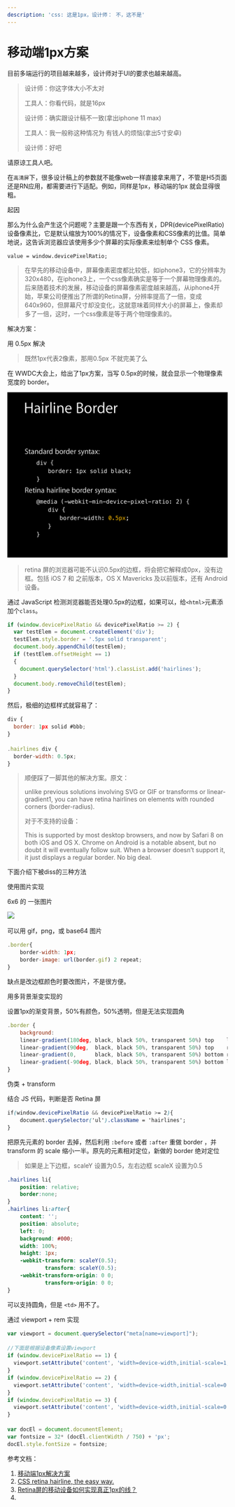 ```yaml
---
description: 'css: 这是1px，设计师： 不，这不是'
---
```


# 移动端1px方案

目前多端运行的项目越来越多，设计师对于UI的要求也越来越高。

> 设计师：你这字体大小不太对
>
> 工具人：你看代码，就是16px
>
> 设计师：确实跟设计稿不一致\(拿出iphone 11 max\)
>
> 工具人：我一般称这种情况为 有钱人的烦恼\(拿出5寸安卓\)
>
> 设计师：好吧

请原谅工具人吧。

在`高清屏`下，很多设计稿上的参数就不能像web一样直接拿来用了，不管是H5页面还是RN应用，都需要进行下适配。例如，同样是1px，移动端的1px 就会显得很粗。

起因

那么为什么会产生这个问题呢？主要是跟一个东西有关，DPR\(devicePixelRatio\) 设备像素比，它是默认缩放为100%的情况下，设备像素和CSS像素的比值。简单地说，这告诉浏览器应该使用多少个屏幕的实际像素来绘制单个 CSS 像素。

```text
value = window.devicePixelRatio;
```

> 在早先的移动设备中，屏幕像素密度都比较低，如iphone3，它的分辨率为320x480，在iphone3上，一个css像素确实是等于一个屏幕物理像素的。后来随着技术的发展，移动设备的屏幕像素密度越来越高，从iphone4开始，苹果公司便推出了所谓的Retina屏，分辨率提高了一倍，变成640x960，但屏幕尺寸却没变化，这就意味着同样大小的屏幕上，像素却多了一倍，这时，一个css像素是等于两个物理像素的。



解决方案：

用 0.5px 解决

> 既然1px代表2像素，那用0.5px 不就完美了么

在 WWDC大会上，给出了1px方案，当写 0.5px的时候，就会显示一个物理像素宽度的 border。

![](../.gitbook/assets/image%20%2813%29.png)

> retina 屏的浏览器可能不认识0.5px的边框，将会把它解释成0px，没有边框。包括 iOS 7 和 之前版本，OS X Mavericks 及以前版本，还有 Android 设备。

通过 JavaScript 检测浏览器能否处理0.5px的边框，如果可以，给`<html>`元素添加个`class`。

```javascript
if (window.devicePixelRatio && devicePixelRatio >= 2) {
  var testElem = document.createElement('div');
  testElem.style.border = '.5px solid transparent';
  document.body.appendChild(testElem);
  if (testElem.offsetHeight == 1)
  {
    document.querySelector('html').classList.add('hairlines');
  }
  document.body.removeChild(testElem);
}
```

然后，极细的边框样式就容易了：

```javascript
div {
  border: 1px solid #bbb;
}
 
.hairlines div {
  border-width: 0.5px;
}
```

> 顺便踩了一脚其他的解决方案。原文：
>
> unlike previous solutions involving SVG or GIF or transforms or linear-gradient1, you can have retina hairlines on elements with rounded corners \(border-radius\).
>
> 对于不支持的设备：
>
> This is supported by most desktop browsers, and now by Safari 8 on both iOS and OS X. Chrome on Android is a notable absent, but no doubt it will eventually follow suit. When a browser doesn’t support it, it just displays a regular border. No big deal.

下面介绍下被diss的三种方法

使用图片实现

6x6 的 一张图片

[![](https://jinlong.github.io/image/css-retina-1px/border.png)](https://jinlong.github.io/image/css-retina-1px/border.png)

可以用 gif，png，或 base64 图片

```javascript
.border{
    border-width: 1px;
    border-image: url(border.gif) 2 repeat;
}
```

缺点是改边框颜色时要改图片，不是很方便。

用多背景渐变实现的

设置1px的渐变背景，50%有颜色，50%透明，但是无法实现圆角

```javascript
.border {
    background:
    linear-gradient(180deg, black, black 50%, transparent 50%) top    left  / 100% 1px no-repeat,
    linear-gradient(90deg,  black, black 50%, transparent 50%) top    right / 1px 100% no-repeat,
    linear-gradient(0,      black, black 50%, transparent 50%) bottom right / 100% 1px no-repeat,
    linear-gradient(-90deg, black, black 50%, transparent 50%) bottom left  / 1px 100% no-repeat;
}
```

伪类 + transform

结合 JS 代码，判断是否 Retina 屏

```css
if(window.devicePixelRatio && devicePixelRatio >= 2){
    document.querySelector('ul').className = 'hairlines';
}
```

把原先元素的 border 去掉，然后利用 `:before` 或者 `:after` 重做 border ，并 transform 的 scale 缩小一半。原先的元素相对定位，新做的 border 绝对定位

> 如果是上下边框，scaleY 设置为0.5，左右边框 scaleX 设置为0.5

```css
.hairlines li{
    position: relative;
    border:none;
}
.hairlines li:after{
    content: '';
    position: absolute;
    left: 0;
    background: #000;
    width: 100%;
    height: 1px;
    -webkit-transform: scaleY(0.5);
            transform: scaleY(0.5);
    -webkit-transform-origin: 0 0;
            transform-origin: 0 0;
}
```

可以支持圆角，但是 `<td>` 用不了。

通过 viewport + rem 实现

```javascript
var viewport = document.querySelector("meta[name=viewport]");

//下面是根据设备像素设置viewport
if (window.devicePixelRatio == 1) {
  viewport.setAttribute('content', 'width=device-width,initial-scale=1, maximum-scale=1, minimum-scale=1, user-scalable=no');
}
if (window.devicePixelRatio == 2) {
  viewport.setAttribute('content', 'width=device-width,initial-scale=0.5, maximum-scale=0.5, minimum-scale=0.5, user-scalable=no');
}
if (window.devicePixelRatio == 3) {
  viewport.setAttribute('content', 'width=device-width,initial-scale=0.3333333333333333, maximum-scale=0.3333333333333333, minimum-scale=0.3333333333333333, user-scalable=no');
}

var docEl = document.documentElement;
var fontsize = 32* (docEl.clientWidth / 750) + 'px';
docEl.style.fontSize = fontsize;
```







参考文档：

1. [移动端1px解决方案](https://juejin.im/post/5d19b729f265da1bb2774865)
2. [CSS retina hairline, the easy way.](http://dieulot.net/css-retina-hairline)
3. [Retina屏的移动设备如何实现真正1px的线？](https://jinlong.github.io/2015/05/24/css-retina-hairlines/)
4. 
